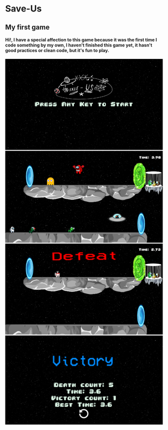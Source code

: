 # Save-Us
## My first game

#### Hi!, I have a special affection to this game because it was the first time I code something by my own, I haven't finished this game yet, it hasn't good practices or clean code, but it's fun to play.


<img src="juego among/source/elementos/other/splashSaveUS.png" alt="Alt text" title="Splash">

<img src="juego among/source/elementos/other/Selection_311.png" alt="Alt text" title="Splash2">

<img src="juego among/source/elementos/other/Selection_312.png" alt="Alt text" title="Splash3">

<img src="juego among/source/elementos/other/Selection_313.png" alt="Alt text" title="Splash4">

